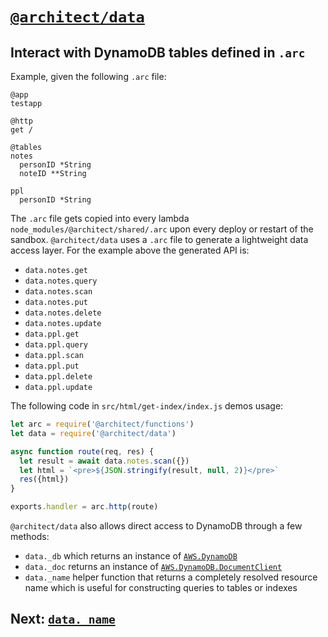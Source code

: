 # <a id=data href=#data>`@architect/data`</a>

## Interact with DynamoDB tables defined in `.arc`

Example, given the following `.arc` file:

```.arc
@app
testapp

@http
get /

@tables
notes
  personID *String
  noteID **String

ppl
  personID *String
```

The `.arc` file gets copied into every lambda `node_modules/@architect/shared/.arc` upon every deploy or restart of the sandbox. `@architect/data` uses a `.arc` file to generate a lightweight data access layer. For the example above the generated API is:

- `data.notes.get`
- `data.notes.query`
- `data.notes.scan`
- `data.notes.put`
- `data.notes.delete`
- `data.notes.update`
- `data.ppl.get`
- `data.ppl.query`
- `data.ppl.scan`
- `data.ppl.put`
- `data.ppl.delete`
- `data.ppl.update`

The following code in `src/html/get-index/index.js` demos usage:

```javascript
let arc = require('@architect/functions')
let data = require('@architect/data')

async function route(req, res) {
  let result = await data.notes.scan({})
  let html = `<pre>${JSON.stringify(result, null, 2)}</pre>`
  res({html})
}

exports.handler = arc.http(route)
```

`@architect/data` also allows direct access to DynamoDB through a few methods:

- `data._db` which returns an instance of [`AWS.DynamoDB`](https://docs.aws.amazon.com/AWSJavaScriptSDK/latest/AWS/DynamoDB.html)
- `data._doc` returns an instance of [`AWS.DynamoDB.DocumentClient`](https://docs.aws.amazon.com/AWSJavaScriptSDK/latest/AWS/DynamoDB/DocumentClient.html)
- `data._name` helper function that returns a completely resolved resource name which is useful for constructing queries to tables or indexes

## Next: [`data._name`](/reference/data-name)
